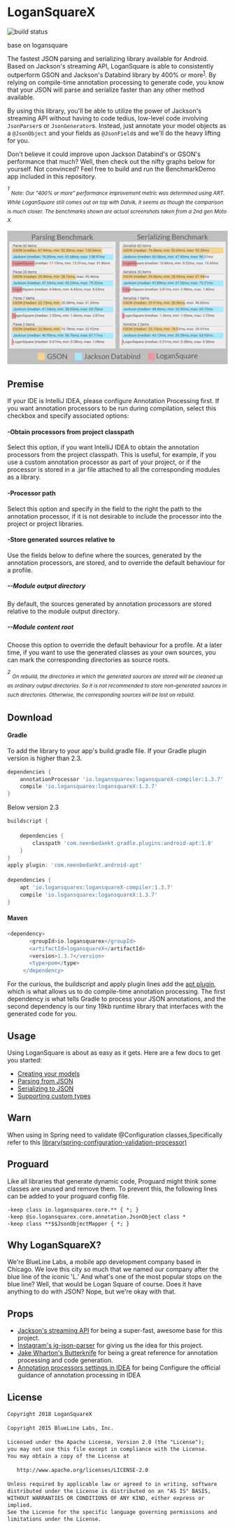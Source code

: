 
# LoganSquareX
![build status](https://travis-ci.org/LoganSquareX/LoganSquareX.svg?branch=master)

base on logansquare

The fastest JSON parsing and serializing library available for Android. Based on Jackson's streaming API, LoganSquare is able to consistently outperform GSON and Jackson's Databind library by 400% or more<sup>[1](#1)</sup>. By relying on compile-time annotation processing to generate code, you know that your JSON will parse and serialize faster than any other method available.

By using this library, you'll be able to utilize the power of Jackson's streaming API without having to code tedius, low-level code involving `JsonParser`s or `JsonGenerator`s. Instead, just annotate your model objects as a `@JsonObject` and your fields as `@JsonField`s and we'll do the heavy lifting for you.

Don't believe it could improve upon Jackson Databind's or GSON's performance that much? Well, then check out the nifty graphs below for yourself. Not convinced? Feel free to build and run the BenchmarkDemo app included in this repository.

<a name="1"></a>
*<sup>1</sup> <sub>Note: Our "400% or more" performance improvement metric was determined using ART. While LoganSquare still comes out on top with Dalvik, it seems as though the comparison is much closer. The benchmarks shown are actual screenshots taken from a 2nd gen Moto X.<sub>*

![Benchmarks](docs/benchmarks.jpg)
## Premise
If your IDE is IntelliJ IDEA, please configure Annotation Processing first.
If you want annotation processors to be run during compilation, select this checkbox and specify associated options:
#### -Obtain processors from project classpath
Select this option, if you want IntelliJ IDEA to obtain the annotation processors from the project classpath. This is useful, for example, if you use a custom annotation processor as part of your project, or if the processor is stored in a .jar file attached to all the corresponding modules as a library.
#### -Processor path
Select this option and specify in the field to the right the path to the annotation processor, if it is not desirable to include the processor into the project or project libraries.
#### -Store generated sources relative to
Use the fields below to define where the sources, generated by the annotation processors, are stored, and to override the default behaviour for a profile.
##### --Module output directory
By default, the sources generated by annotation processors are stored relative to the module output directory.
##### --Module content root
Choose this option to override the default behaviour for a profile.
At a later time, if you want to use the generated classes as your own sources, you can mark the corresponding directories as source roots.

<a name="2"></a>
*<sup>2</sup> <sub>On rebuild, the directories in which the generated sources are stored will be cleaned up as ordinary output directories. So it is not recommended to store non-generated sources in such directories. Otherwise, the corresponding sources will be lost on rebuild.<sub>*


## Download
#### Gradle
To add the library to your app's build.gradle file.
If your Gradle plugin version is higher than 2.3.
```groovy
dependencies {
    annotationProcessor 'io.logansquarex:logansquareX-compiler:1.3.7'
    compile 'io.logansquarex:logansquareX:1.3.7'
}
```

Below version 2.3
```groovy
buildscript {

    dependencies {
        classpath 'com.neenbedankt.gradle.plugins:android-apt:1.8'
    }
}
apply plugin: 'com.neenbedankt.android-apt'

dependencies {
    apt 'io.logansquarex:logansquareX-compiler:1.3.7'
    compile 'io.logansquarex:logansquareX:1.3.7'
}
```

#### Maven
```groovy
<dependency>
       <groupId>io.logansquarex</groupId>
       <artifactId>logansquareX</artifactId>
       <version>1.3.7</version>
       <type>pom</type>
     </dependency>
```
For the curious, the buildscript and apply plugin lines add the [apt plugin](https://bitbucket.org/hvisser/android-apt), which is what allows us to do compile-time annotation processing. The first dependency is what tells Gradle to process your JSON annotations, and the second dependency is our tiny 19kb runtime library that interfaces with the generated code for you.

## Usage

Using LoganSquare is about as easy as it gets. Here are a few docs to get you started:

 * [Creating your models](docs/Models.md)
 * [Parsing from JSON](docs/Parsing.md)
 * [Serializing to JSON](docs/Serializing.md)
 * [Supporting custom types](docs/TypeConverters.md)

## Warn
When using in Spring need to validate @Configuration classes,Specifically refer to this [library(spring-configuration-validation-processor)](https://github.com/pellaton/spring-configuration-validation-processor)

## Proguard

Like all libraries that generate dynamic code, Proguard might think some classes are unused and remove them. To prevent this, the following lines can be added to your proguard config file.

```
-keep class io.logansquarex.core.** { *; }
-keep @io.logansquarex.core.annotation.JsonObject class *
-keep class **$$JsonObjectMapper { *; }
```

## Why LoganSquareX?

We're BlueLine Labs, a mobile app development company based in Chicago. We love this city so much that we named our company after the blue line of the iconic 'L.' And what's one of the most popular stops on the blue line? Well, that would be Logan Square of course. Does it have anything to do with JSON? Nope, but we're okay with that.

## Props

 * [Jackson's streaming API](https://github.com/FasterXML/jackson-core) for being a super-fast, awesome base for this project.
 * [Instagram's ig-json-parser](https://github.com/Instagram/ig-json-parser) for giving us the idea for this project.
 * [Jake Wharton's Butterknife](https://github.com/JakeWharton/butterknife) for being a great reference for annotation processing and code generation.
 * [Annotation processors settings  in IDEA](https://www.jetbrains.com/help/idea/annotation-processors.html) for being Configure the official guidance of annotation processing in IDEA


## License

    Copyright 2018 LoganSquareX
 
    Copyright 2015 BlueLine Labs, Inc.

    Licensed under the Apache License, Version 2.0 (the "License");
    you may not use this file except in compliance with the License.
    You may obtain a copy of the License at

       http://www.apache.org/licenses/LICENSE-2.0

    Unless required by applicable law or agreed to in writing, software
    distributed under the License is distributed on an "AS IS" BASIS,
    WITHOUT WARRANTIES OR CONDITIONS OF ANY KIND, either express or implied.
    See the License for the specific language governing permissions and
    limitations under the License.


